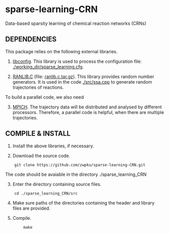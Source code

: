 # sparse-learning-CRN
Data-based sparsity learning of chemical reaction networks (CRNs)


## DEPENDENCIES

This package relies on the following external libraries.
   
   1.	[libconfig](https://hyperrealm.github.io/libconfig).
   	This library is used to process the configuration file: [./working_dir/sparse_learning.cfg](./working_dir/sparse_learning.cfg).

   2.	[RANLIB.C](http://www.netlib.org/random/) (file: [ranlib.c.tar.gz](http://www.netlib.org/random/ranlib.c.tar.gz)).
       	This library provides random number generators. 
	It is used in the code [./src/ssa.cpp](./src/ssa.cpp) to generate random trajectories of reactions.

To build a parallel code, we also need
   
   3.  	[MPICH](https://www.mpich.org).
	The trajectory data will be distributed and analysed by different processors. 
	Therefore, a parallel code is helpful, when there are multiple trajectories.

## COMPILE & INSTALL

1. Install the above libraries, if necessary.

2. Download the source code.

```
	git clone https://github.com/zwpku/sparse-learning-CRN.git
```

   The code should be avaiable in the directory ./sparse_learning_CRN

3. Enter the directory containing source files. 

```
  	cd ./sparse_learning_CRN/src
```

4. Make sure paths of the directories containing the header and library files are provided.  

5. Compile.

```
        make 
```
